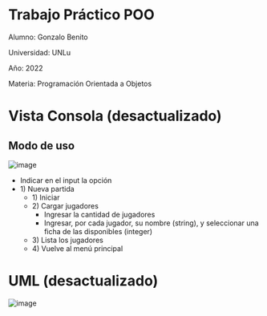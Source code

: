 # Trabajo Práctico POO
Alumno: Gonzalo Benito

Universidad: UNLu

Año: 2022

Materia: Programación Orientada a Objetos

# Vista Consola (desactualizado)

## Modo de uso

![image](https://user-images.githubusercontent.com/60377535/204913077-0921d733-bb89-4ef8-b201-637de6d65ff7.png)

- Indicar en el input la opción
- 1\) Nueva partida
  - 1\) Iniciar
  - 2\) Cargar jugadores
    - Ingresar la cantidad de jugadores
    - Ingresar, por cada jugador, su nombre (string), y seleccionar una ficha de las disponibles (integer)
  - 3\) Lista los jugadores
  - 4\) Vuelve al menú principal



# UML (desactualizado)

![image](https://user-images.githubusercontent.com/60377535/204913122-7ad4433f-0f35-457b-b626-d2bcd00ecb6d.png)

